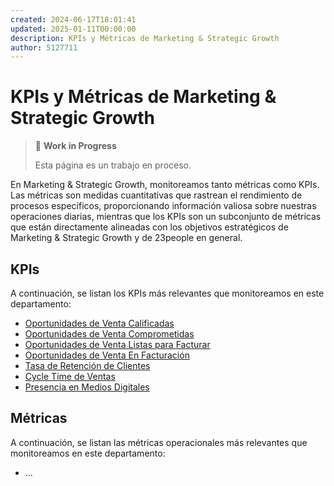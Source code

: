 ```yaml
---
created: 2024-06-17T18:01:41
updated: 2025-01-11T00:00:00
description: KPIs y Métricas de Marketing & Strategic Growth
author: 5127711
---
```


# KPIs y Métricas de Marketing & Strategic Growth

> 🚧 **Work in Progress**
>
> Esta página es un trabajo en proceso.

En Marketing & Strategic Growth, monitoreamos tanto métricas como KPIs. Las métricas son medidas cuantitativas que rastrean el rendimiento  de procesos específicos, proporcionando información valiosa sobre nuestras operaciones diarias, mientras que los KPIs son un subconjunto de métricas que están directamente alineadas con los objetivos estratégicos de Marketing & Strategic Growth y de 23people en general.

## KPIs

A continuación, se listan los KPIs más relevantes que monitoreamos en este departamento:

* [Oportunidades de Venta Calificadas](oportunidades-venta-calificadas)
* [Oportunidades de Venta Comprometidas](oportunidades-venta-comprometidas)
* [Oportunidades de Venta Listas para Facturar](oportunidades-venta-listas-facturar)
* [Oportunidades de Venta En Facturación](oportunidades-venta-en-facturacion)
* [Tasa de Retención de Clientes](tasa-retencion-clientes)
* [Cycle Time de Ventas](cycle-time-ventas)
* [Presencia en Medios Digitales](presencia-medios-digitales)

## Métricas

A continuación, se listan las métricas operacionales más relevantes que monitoreamos en este departamento:

* ...
